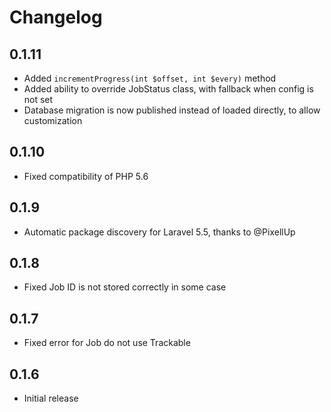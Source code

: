 # Changelog

## 0.1.11
- Added ```incrementProgress(int $offset, int $every)``` method
- Added ability to override JobStatus class, with fallback when config is not set
- Database migration is now published instead of loaded directly, to allow customization

## 0.1.10
- Fixed compatibility of PHP 5.6

## 0.1.9
- Automatic package discovery for Laravel 5.5, thanks to @PixellUp

## 0.1.8
- Fixed Job ID is not stored correctly in some case

## 0.1.7
- Fixed error for Job do not use Trackable

## 0.1.6
- Initial release
